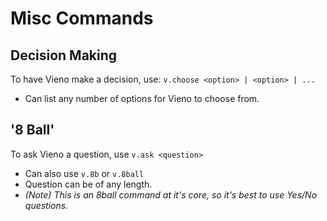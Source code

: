 # Misc Commands

## Decision Making
To have Vieno make a decision, use: `v.choose <option> | <option> | ...`

- Can list any number of options for Vieno to choose from.

## '8 Ball'
To ask Vieno a question, use `v.ask <question>`

- Can also use `v.8b` or `v.8ball`
- Question can be of any length.
- *(Note) This is an 8ball command at it's core, so it's best to use Yes/No questions.*
